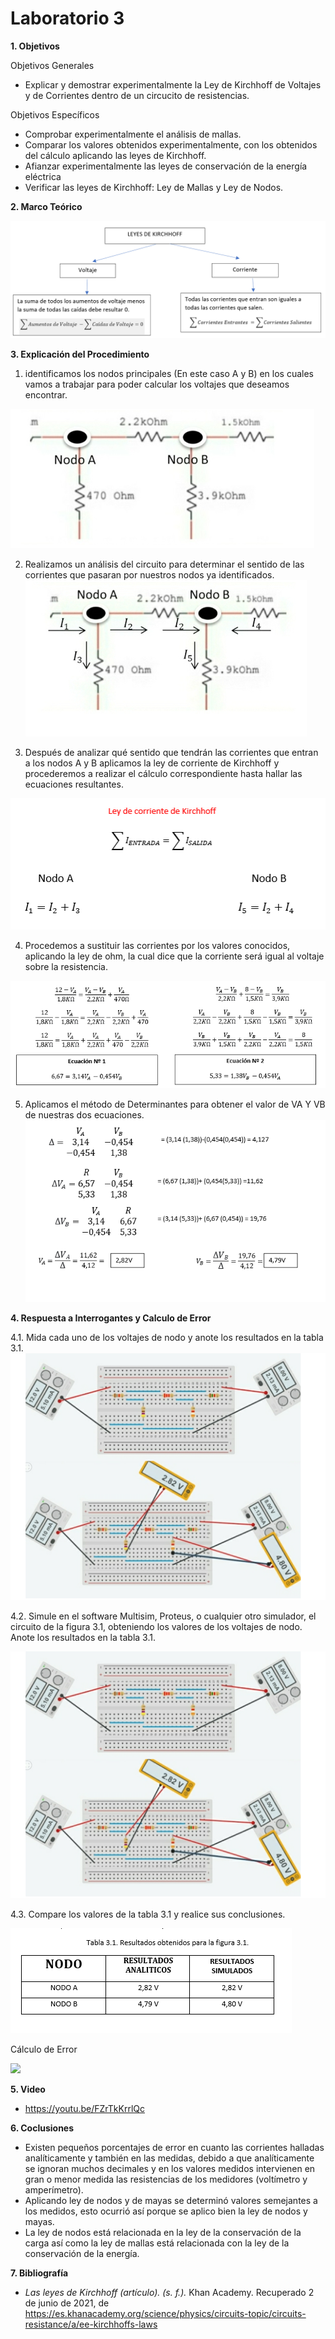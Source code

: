 # Laboratorio 3

__1. Objetivos__

Objetivos Generales 
* Explicar y demostrar experimentalmente la Ley de Kirchhoff de Voltajes y de Corrientes dentro de un circucito de resistencias.

Objetivos Específicos 
* Comprobar experimentalmente el análisis de mallas.
* Comparar los valores obtenidos experimentalmente, con los obtenidos del cálculo aplicando las leyes de Kirchhoff.
* Afianzar experimentalmente las leyes de conservación de la energía eléctrica
* Verificar las leyes de Kirchhoff: Ley de Mallas y Ley de Nodos.

__2. Marco Teórico__ 

![](https://github.com/ItzAdoc/Imagenes_L2/blob/main/Marco.PNG)


__3. Explicación del Procedimiento__

1. identificamos los nodos principales (En este caso A y B) en los cuales vamos a trabajar para poder calcular los voltajes que deseamos encontrar.

![](https://github.com/ItzAdoc/imagenesL3/blob/main/P1.PNG)

2. Realizamos un análisis del circuito para determinar el sentido de las corrientes que  pasaran por nuestros nodos ya identificados.
![](https://github.com/ItzAdoc/imagenesL3/blob/main/P2.PNG)

3. Después de analizar qué sentido que  tendrán las corrientes que entran a los nodos A y B aplicamos la ley de corriente de Kirchhoff y procederemos a realizar el cálculo correspondiente hasta hallar las ecuaciones resultantes.

![](https://github.com/ItzAdoc/imagenesL3/blob/main/P3.PNG)

4. Procedemos a sustituir las corrientes por los valores conocidos,  aplicando la ley de ohm, la cual dice que la corriente será igual al voltaje sobre la resistencia.

![](https://github.com/ItzAdoc/imagenesL3/blob/main/P4.PNG)

5. Aplicamos el método de Determinantes para obtener el valor de VA Y VB de nuestras dos ecuaciones.
![](https://github.com/ItzAdoc/imagenesL3/blob/main/P5.PNG)


__4. Respuesta a Interrogantes y Calculo de Error__

4.1. Mida cada uno de los voltajes de nodo y anote los resultados en la tabla 3.1.
![](https://github.com/ItzAdoc/imagenesL3/blob/main/P6.PNG)

4.2. Simule en el software Multisim, Proteus, o cualquier otro simulador, el circuito
de la figura 3.1, obteniendo los valores de los voltajes de nodo. Anote los resultados en
la tabla 3.1.

![](https://github.com/ItzAdoc/imagenesL3/blob/main/P6.PNG)

4.3. Compare los valores de la tabla 3.1 y realice sus conclusiones.

![](https://github.com/ItzAdoc/imagenesL3/blob/main/P7.PNG)

Cálculo de Error

![](https://github.com/ItzAdoc/imagenesL3/blob/main/P9.PNG)

__5. Video__

* https://youtu.be/FZrTkKrrlQc

__6. Coclusiones__ 
* Existen pequeños porcentajes de error en cuanto las corrientes halladas analíticamente y también en las medidas, debido a que analíticamente se ignoran muchos decimales y en los valores medidos intervienen en gran o menor medida las resistencias de los medidores (voltímetro y amperímetro). 
* Aplicando ley de nodos y de mayas se determinó valores semejantes a los medidos, esto ocurrió así porque se aplico bien la ley de nodos y mayas. 
* La ley de nodos está relacionada en la ley de la conservación de la carga así como la ley de mallas está relacionada con la ley de la conservación de la energía.

__7. Bibliografía__
* *Las leyes de Kirchhoff (artículo). (s. f.).* Khan Academy. Recuperado 2 de junio de 2021, de https://es.khanacademy.org/science/physics/circuits-topic/circuits-resistance/a/ee-kirchhoffs-laws

